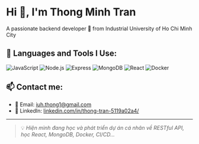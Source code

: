 # Hi 👋, I'm Thong Minh Tran

A passionate backend developer 🚀 from Industrial University of Ho Chi Minh City

## 🚀 Languages and Tools I Use:
![JavaScript](https://img.shields.io/badge/-JavaScript-black?style=flat-square&logo=javascript)
![Node.js](https://img.shields.io/badge/-Node.js-black?style=flat-square&logo=node.js)
![Express](https://img.shields.io/badge/-Express-black?style=flat-square&logo=express)
![MongoDB](https://img.shields.io/badge/-MongoDB-black?style=flat-square&logo=mongodb)
![React](https://img.shields.io/badge/-React-black?style=flat-square&logo=react)
![Docker](https://img.shields.io/badge/-Docker-black?style=flat-square&logo=docker)

## 📫 Contact me:
- 📧 Email: [iuh.thong1@gmail.com](mailto:iuh.thong1@gmail.com)
- 💼 LinkedIn: [linkedin.com/in/thong-tran-5119a02a4/](https://www.linkedin.com/in/thong-tran-5119a02a4/)
---

> 💡 *Hiện mình đang học và phát triển dự án cá nhân về RESTful API, học React, MongoDB, Docker, CI/CD...*

